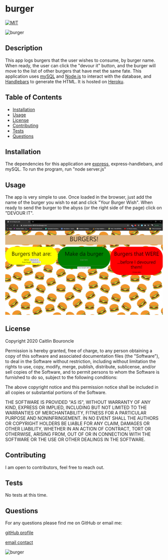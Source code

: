 # burger
[![MIT](https://img.shields.io/badge/License-MIT-yellow.svg)](https://opensource.org/licenses/MIT)

![burger](https://img.shields.io/github/languages/top/caitlinbou/burger)
## Description
This app logs burgers that the user wishes to consume, by burger name. When ready, the user can click the "devour it" button, and the burger will move to the list of other burgers that have met the same fate. This application uses [mySQL](www.mysql.com) and [Node.js](www.nodejs.org) to interact with the database, and [Handlebars](www.handlebarsjs.com) to generate the HTML. It is hosted on [Heroku](www.heroku.com).

## Table of Contents
* [Installation](#installation)
* [Usage](#usage)
* [License](#license)
* [Contributing](#Contributing)
* [Tests](#Tests)
* [Questions](#Questions)
## Installation
The dependencies for this application are [express](expressjs.com), express-handlebars, and mySQL. To run the program, run "node server.js"
## Usage 
The app is very simple to use. Once loaded in the browser, just add the name of the burger you wish to eat and click "Your Burger Wish". When ready to send the burger to the abyss (or the right side of the page) click on "DEVOUR IT".

![Screenshot](public/assets/images/screenshot.png)

## License 

Copyright 2020 Caitlin Bouroncle
        
Permission is hereby granted, free of charge, to any person obtaining a copy of this software and associated documentation files (the "Software"), to deal in the Software without restriction, including without limitation the rights to use, copy, modify, merge, publish, distribute, sublicense, and/or sell copies of the Software, and to permit persons to whom the Software is furnished to do so, subject to the following conditions:
        
The above copyright notice and this permission notice shall be included in all copies or substantial portions of the Software.
        
THE SOFTWARE IS PROVIDED "AS IS", WITHOUT WARRANTY OF ANY KIND, EXPRESS OR IMPLIED, INCLUDING BUT NOT LIMITED TO THE WARRANTIES OF MERCHANTABILITY, FITNESS FOR A PARTICULAR PURPOSE AND NONINFRINGEMENT. IN NO EVENT SHALL THE AUTHORS OR COPYRIGHT HOLDERS BE LIABLE FOR ANY CLAIM, DAMAGES OR OTHER LIABILITY, WHETHER IN AN ACTION OF CONTRACT, TORT OR OTHERWISE, ARISING FROM, OUT OF OR IN CONNECTION WITH THE SOFTWARE OR THE USE OR OTHER DEALINGS IN THE SOFTWARE.

## Contributing
I am open to contributors, feel free to reach out. 
## Tests
No tests at this time.
## Questions
For any questions please find me on GitHub or email me: 

[gitHub profile](https://github.com/caitlinbou)

[email contact](mailto:caitlin.bouroncle@gmail.com)

![burger](https://img.shields.io/static/v1?label=burger&message=yumBurger&color=red)
